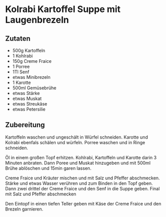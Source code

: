 # Kolrabi Kartoffel Suppe mit Laugenbrezeln

## Zutaten

- 500g Kartoffeln
- 1 Kohlrabi
- 150g Creme Fraice
- 1 Porree
- 1Tl Senf
- etwas Minibrezeln
- 1 Karotte
- 500ml Gemüsebrühe
- etwas Stärke
- etwas Muskat
- etwas Streukäse
- etwas Petersilie

## Zubereitung

Kartoffeln waschen und ungeschält in Würfel schneiden.
Karotte und Kolrabi ebenfals schälen und würfeln.
Porree waschen und in Ringe schneiden.

Öl in einem großen Topf erhitzen. Kohlrabi, Kartoffeln und Karotte darin 3 Minuten anbraten.
Dann Poree und Muskat hinzugeben und mit 500ml Brühe ablöschen und 15min garen lassen.

Creme Fraice und Kräuter mischen und mit Salz und Pfeffer abschmecken.
Stärke und etwas Wasser verühren und zum Binden in den Topf geben.
Dann zwei drittel der Creme Fraice und den Senf in die Suppe geben.
Final mit Salz und Pfeffer abschmecken

Den Eintopf in einen tiefen Teller geben mit Käse der Creme Fraice und den Brezeln garnieren.
